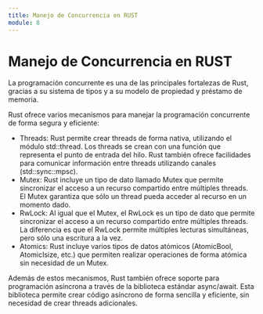 ```yaml
---
title: Manejo de Concurrencia en RUST
module: 8
--- 
```

# Manejo de Concurrencia en RUST

La programación concurrente es una de las principales fortalezas de Rust, gracias a su sistema de tipos y a su modelo de propiedad y préstamo de memoria.

Rust ofrece varios mecanismos para manejar la programación concurrente de forma segura y eficiente:

- Threads: Rust permite crear threads de forma nativa, utilizando el módulo std::thread. Los threads se crean con una función que representa el punto de entrada del hilo. Rust también ofrece facilidades para comunicar información entre threads utilizando canales (std::sync::mpsc).
- Mutex: Rust incluye un tipo de dato llamado Mutex que permite sincronizar el acceso a un recurso compartido entre múltiples threads. El Mutex garantiza que sólo un thread pueda acceder al recurso en un momento dado.
- RwLock: Al igual que el Mutex, el RwLock es un tipo de dato que permite sincronizar el acceso a un recurso compartido entre múltiples threads. La diferencia es que el RwLock permite múltiples lecturas simultáneas, pero sólo una escritura a la vez.
- Atomics: Rust incluye varios tipos de datos atómicos (AtomicBool, AtomicIsize, etc.) que permiten realizar operaciones de forma atómica sin necesidad de un Mutex.

Además de estos mecanismos, Rust también ofrece soporte para programación asíncrona a través de la biblioteca estándar async/await. Esta biblioteca permite crear código asíncrono de forma sencilla y eficiente, sin necesidad de crear threads adicionales.

